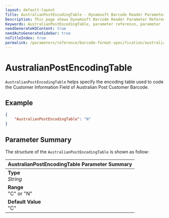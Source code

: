 ```yaml
---
layout: default-layout
Title: AustralianPostEncodingTable - Dynamsoft Barcode Reader Parameters
Description: This page shows Dynamsoft Barcode Reader Parameter Reference for AustralianPostEncodingTable.
Keywords: AustralianPostEncodingTable, parameter reference, parameter
needGenerateH3Content: true
needAutoGenerateSidebar: true
noTitleIndex: true
permalink: /parameters/reference/barcode-format-specification/australian-post-encoding-table.html
---
```


# AustralianPostEncodingTable

`AustralianPostEncodingTable` helps specify the encoding table used to code the Customer Information Field of Australian Post Customer Barcode.
## Example

```json
{
    "AustralianPostEncodingTable": "N"
}
```

## Parameter Summary

The structure of the `AustralianPostEncodingTable` is shown as follow:

| AustralianPostEncodingTable Parameter Summary |
| :--------------------------------- |
| **Type**<br>*String* |
| **Range**<br>"C" or "N" |
| **Default Value**<br>"C" |
